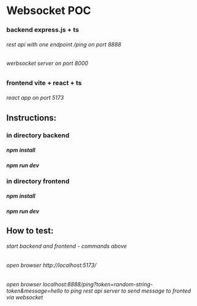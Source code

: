 # Websocket POC
### backend express.js + ts 
###### rest api with one endpoint /ping on port 8888
###### werbsocket server on port 8000
### frontend vite + react + ts
###### react app on port 5173

## Instructions:
### in directory backend
##### npm install
##### npm run dev

### in directory frontend
##### npm install
##### npm run dev 

## How to test: 
###### start backend and frontend - commands above
###### open browser http://localhost:5173/ 
###### open browser localhost:8888/ping?token=random-string-token&message=hello to ping rest api server to send message to fronted via websocket
